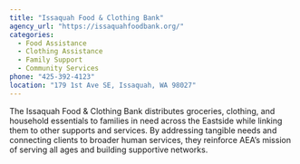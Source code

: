 ```yaml
---
title: "Issaquah Food & Clothing Bank"
agency_url: "https://issaquahfoodbank.org/"
categories:
  - Food Assistance
  - Clothing Assistance
  - Family Support
  - Community Services
phone: "425-392-4123"
location: "179 1st Ave SE, Issaquah, WA 98027"
---
```

The Issaquah Food & Clothing Bank distributes groceries, clothing, and household essentials to families in need across the Eastside while linking them to other supports and services. By addressing tangible needs and connecting clients to broader human services, they reinforce AEA’s mission of serving all ages and building supportive networks.
